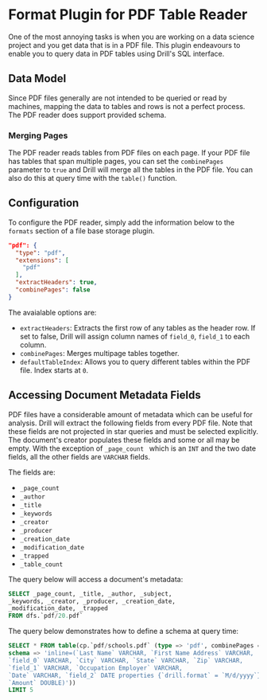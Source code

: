 # Format Plugin for PDF Table Reader
One of the most annoying tasks is when you are working on a data science project and you get data that is in a PDF file. This plugin endeavours to enable you to query data in
 PDF tables using Drill's SQL interface.  

## Data Model
Since PDF files generally are not intended to be queried or read by machines, mapping the data to tables and rows is not a perfect process.  The PDF reader does support 
provided schema. 

### Merging Pages
The PDF reader reads tables from PDF files on each page.  If your PDF file has tables that span multiple pages, you can set the `combinePages` parameter to `true` and Drill 
will merge all the tables in the PDF file.  You can also do this at query time with the `table()` function.

## Configuration
To configure the PDF reader, simply add the information below to the `formats` section of a file base storage plugin. 

```json
"pdf": {
  "type": "pdf",
  "extensions": [
    "pdf"
  ],
  "extractHeaders": true,
  "combinePages": false
}
```
The avaialable options are:
* `extractHeaders`: Extracts the first row of any tables as the header row.  If set to false, Drill will assign column names of `field_0`, `field_1` to each column.
* `combinePages`: Merges multipage tables together.
* `defaultTableIndex`:  Allows you to query different tables within the PDF file. Index starts at `0`. 


## Accessing Document Metadata Fields
PDF files have a considerable amount of metadata which can be useful for analysis.  Drill will extract the following fields from every PDF file.  Note that these fields are not
 projected in star queries and must be selected explicitly.  The document's creator populates these fields and some or all may be empty. With the exception of `_page_count
 ` which is an `INT` and the two date fields, all the other fields are `VARCHAR` fields.
 
 The fields are:
 * `_page_count`
 * `_author`
 * `_title`
 * `_keywords`
 * `_creator`
 * `_producer`
 * `_creation_date`
 * `_modification_date`
 * `_trapped`
 * `_table_count`
 
 The query below will access a document's metadata:
 
 ```sql
SELECT _page_count, _title, _author, _subject, 
_keywords, _creator, _producer, _creation_date, 
_modification_date, _trapped 
FROM dfs.`pdf/20.pdf`
```
The query below demonstrates how to define a schema at query time:

```sql
SELECT * FROM table(cp.`pdf/schools.pdf` (type => 'pdf', combinePages => true, 
schema => 'inline=(`Last Name` VARCHAR, `First Name Address` VARCHAR, 
`field_0` VARCHAR, `City` VARCHAR, `State` VARCHAR, `Zip` VARCHAR, 
`field_1` VARCHAR, `Occupation Employer` VARCHAR, 
`Date` VARCHAR, `field_2` DATE properties {`drill.format` = `M/d/yyyy`}, 
`Amount` DOUBLE)')) 
LIMIT 5
```
